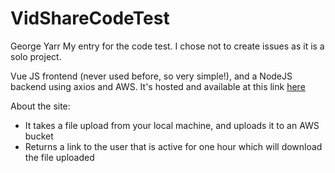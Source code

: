 # VidShareCodeTest
George Yarr
My entry for the code test.
I chose not to create issues as it is a solo project.


Vue JS frontend (never used before, so very simple!), and a NodeJS backend using axios and AWS.
It's hosted and available at this link [here](https://cosmic-manatee-20361c.netlify.app/)

About the site:
- It takes a file upload from your local machine, and uploads it to an AWS bucket
- Returns a link to the user that is active for one hour which will download the file uploaded



